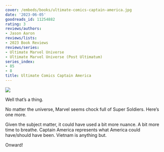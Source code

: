 ```yaml
---
cover: /embeds/books/ultimate-comics-captain-america.jpg
date: '2023-06-05'
goodreads_id: 11254882
rating: 3
reviews/authors:
- Jason Aaron
reviews/lists:
- 2023 Book Reviews
reviews/series:
- Ultimate Marvel Universe
- Ultimate Marvel Universe (Post Ultimatum)
series_index:
- 85
- 8
title: Ultimate Comics Captain America
---
```

![](/embeds/books/attachments/ultimate-comics-captain-america-textbundle-61bba0.png)

Well that’s a thing. 

No matter the universe, Marvel seems chock full of Super Soldiers. Here’s one more. 

Given the subject matter, it could have used a bit more nuance. A bit more time to breathe. Captain America represents what America could have/should have been. Vietnam is anything but. 

Onward!

<!--more-->
